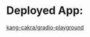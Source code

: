 # Deployed App:
[kang-cakra/gradio-playground](https://huggingface.co/spaces/kang-cakra/gradio-playground)
